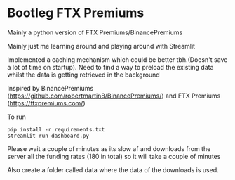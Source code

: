 # Bootleg FTX Premiums 

Mainly a python version of FTX Premiums/BinancePremiums 

Mainly just me learning around and playing around with Streamlit 

Implemented a caching mechanism which could be better tbh.(Doesn't save a lot of time on startup). Need to find a way to preload the existing data whilst the data is getting retrieved in the background 

Inspired by BinancePremiums (https://github.com/robertmartin8/BinancePremiums/) and FTX Premiums (https://ftxpremiums.com/)

To run 

```
pip install -r requirements.txt
streamlit run dashboard.py
```

Please wait a couple of minutes as its slow af and downloads from the server all the funding rates (180 in total) so it will take a couple of minutes

Also create a folder called data where the data of the downloads is used. 